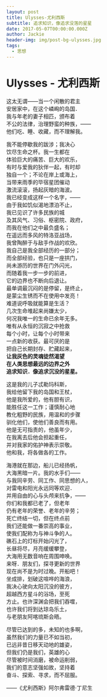```yaml
---
layout: post
title: Ulysses-尤利西斯
subtitle: 追求知识，像追求没落的星星
date: 2017-05-07T00:00:00.000Z
author: Jackie
header-img: img/post-bg-ulysses.jpg
tags:
  - 思想
---
```


# Ulysses - 尤利西斯

这太无谓——当一个闲散的君主  
安居家中，在这个嶙峋的岛国．  
我与年老的妻子相匹，颁布着  
不公的法律，治理野蛮的种族，——  
他们吃、睡、收藏，而不理解我。

我不能停歇我的跋涉；我决心  
饮尽生命之杯。我一生都在  
体验巨大的痛苦、巨大的欢乐，  
有时与爱我的狄伴一起，有时却  
独自一个；不论在岸上或海上，  
当带来雨季的毕宿星团催动  
激流滚滚，扬起灰暗的海波。  
我已经变成这样一个名字，——  
由于我如饥似渴地漂泊不止，  
我已见识了许多民族的城  
及其风气、习俗、枢密院、政府，  
而我在他们之中最负盛名；  
在遥远而多风的特洛亚战场，  
我曾陶醉于与敌手作战的欢欣。  
我自己是我全部经历的一部分；  
而全部经验，也只是一座拱门，  
尚未游历的世界在门外闪光，  
而随着我一步一步的前进，  
它的边界也不断向后退让。  
最单调最沉闷的是停留，是终止，  
是蒙尘生锈而不在使用中发亮！  
难道说呼吸就能算是生活？  
几次生命堆起来尚嫌太少，  
何况我唯一的生命已余年无多。  
唯有从永恒的沉寂之中抢救  
每个小时，让每个小时带来  
一点新的收获。最可厌的是  
把自己长期封存、贮藏起来，  
**让我灰色的灵魂徒然渴望**  
**在人类思想最远的边界之外**  
**追求知识．像追求沉没的星星。**

这是我的儿子忒勒玛科斯，  
我给他留下我的岛国和王杖，  
他是我所爱的，他有胆有识，  
能胜任这一工作；谨慎耐心地  
教化粗野的民族，用温和的步骤  
驯化他们，使他们善良而有用。  
他是无可指责的，他虽年少，  
在我离去后他会担起重任，  
并对我家的佑护神表示崇敬。  
他和我，将各做各的工作。

海港就在那边，船儿已经扬帆，  
大海黑暗一片。我的水手们——  
与我同辛劳、同工作、同思想的人，  
对雷电和阳光永远同等欢迎．  
并用自由的心与头颅来抗争，——  
你们和我都已老了，但老年  
仍有老年的荣誉、老年的辛劳；  
死亡终结一切，但在终点前  
我们还能做一番崇高的事业，  
使我们配称为与神斗争的人。  
礁石上的灯标开始闪光了，  
长昼将尽，月亮缓缓攀登，  
大海用无数音响在周围呻唤。  
来呀．朋友们，探寻更新的世界  
现在尚不是为时过晚。开船吧！  
坐成排，划破这喧哗的海浪，  
我决心驶向太阳沉没的彼方，  
超越西方星斗的浴场，至死  
方止。也许深渊会把我们吞噬，  
也许我们将到达琼岛乐土，  
与老朋友阿喀琉斯会晤。

尽管已达到的多，未知的也多啊，  
虽然我们的力量已不如当初，  
已远非昔日移天动地的雄姿，  
但我们仍是我们，英雄的心  
尽管被时间消磨，被命运削弱，  
我们的意志坚强如故，坚持着  
奋斗、探索、寻求，而不屈服。

——《尤利西斯》阿尔弗雷德·丁尼生



